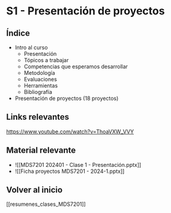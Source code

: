 
# S1 - Presentación de proyectos

## Índice

- Intro al curso
	- Presentación
	- Tópicos a trabajar
	- Competencias que esperamos desarrollar
	- Metodología
	- Evaluaciones
	- Herramientas
	- Bibliografía
- Presentación de proyectos (18 proyectos)

## Links relevantes

https://www.youtube.com/watch?v=ThoaVXW_VVY

## Material relevante

- ![[MDS7201 202401 - Clase 1 - Presentación.pptx]]
- ![[Ficha proyectos MDS7201 - 2024-1.pptx]]

## Volver al inicio

[[resumenes_clases_MDS7201]]